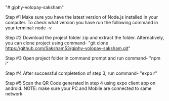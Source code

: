 "# giphy-volopay-saksham" 

Step #1
Make sure you have the latest version of Node.js installed in your computer. 
To check what version you have run the following command in your terminal:
node -v

Step #2
Download the project folder zip and extract the folder. Alternatively, you can clone project using command- "git clone https://github.com/Saksham53/giphy-volopay-saksham.git" 

Step #3
Open project folder in command prompt and run command- "npm i"

Step #4
After successful completetion of step 3, run command- "expo r"

Step #5
Scan the QR Code generated in step 4 using expo client app on android. 
NOTE: make sure your PC and Mobile are connected to same network
